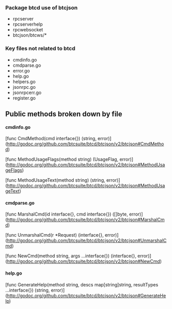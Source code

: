 
### Package btcd use of btcjson

* rpcserver
* rpcserverhelp
* rpcwebsocket
* btcjson/btcws/*

### Key files not related to btcd

* cmdinfo.go
* cmdparse.go
* error.go
* help.go
* helpers.go
* jsonrpc.go
* jsonrpcerr.go
* register.go

## Public methods broken down by file

#### cmdinfo.go

[func CmdMethod(cmd interface{}) (string, error)]
(http://godoc.org/github.com/btcsuite/btcd/btcjson/v2/btcjson#CmdMethod)

[func MethodUsageFlags(method string) (UsageFlag, error)]
(http://godoc.org/github.com/btcsuite/btcd/btcjson/v2/btcjson#MethodUsageFlags)

[func MethodUsageText(method string) (string, error)]
(http://godoc.org/github.com/btcsuite/btcd/btcjson/v2/btcjson#MethodUsageText)

#### cmdparse.go

[func MarshalCmd(id interface{}, cmd interface{}) ([]byte, error)]
(http://godoc.org/github.com/btcsuite/btcd/btcjson/v2/btcjson#MarshalCmd)

[func UnmarshalCmd(r *Request) (interface{}, error)]
(http://godoc.org/github.com/btcsuite/btcd/btcjson/v2/btcjson#UnmarshalCmd)

[func NewCmd(method string, args ...interface{}) (interface{}, error)]
(http://godoc.org/github.com/btcsuite/btcd/btcjson/v2/btcjson#NewCmd)

#### help.go

[func GenerateHelp(method string, descs map[string]string, resultTypes ...interface{}) (string, error)]
(http://godoc.org/github.com/btcsuite/btcd/btcjson/v2/btcjson#GenerateHelp)
